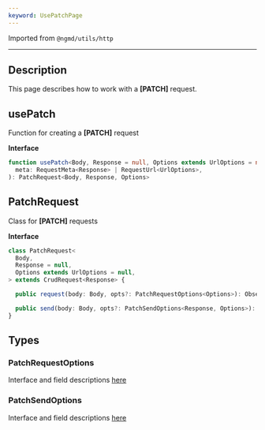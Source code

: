 ```yaml
---
keyword: UsePatchPage
---
```


Imported from `@ngmd/utils/http`

---

## Description

This page describes how to work with a **[PATCH]** request.

## usePatch

Function for creating a **[PATCH]** request

**Interface**

```ts
function usePatch<Body, Response = null, Options extends UrlOptions = null>(
  meta: RequestMeta<Response> | RequestUrl<UrlOptions>,
): PatchRequest<Body, Response, Options>
```

## PatchRequest

Class for **[PATCH]** requests

**Interface**

```ts
class PatchRequest<
  Body,
  Response = null,
  Options extends UrlOptions = null,
> extends CrudRequest<Response> {

  public request(body: Body, opts?: PatchRequestOptions<Options>): Observable<Response>

  public send(body: Body, opts?: PatchSendOptions<Response, Options>): Subscription
}
```

## Types

### PatchRequestOptions

Interface and field descriptions [here](/http/classes/api-request#httprequestoptions)

### PatchSendOptions

Interface and field descriptions [here](/http/classes/api-request#sendrequestoptions)